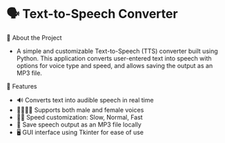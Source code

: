 # 🗣️ Text-to-Speech Converter

📌 About the Project
* A simple and customizable Text-to-Speech (TTS) converter built using Python. This application converts user-entered text into speech with options for voice type and speed, and allows saving the output as an MP3 file.

🚀 Features
- 🔊 Converts text into audible speech in real time
- 👨‍🦱👩‍🦱 Supports both male and female voices
- 🐢🐇 Speed customization: Slow, Normal, Fast
- 💾 Save speech output as an MP3 file locally
- 🖥️ GUI interface using Tkinter for ease of use
